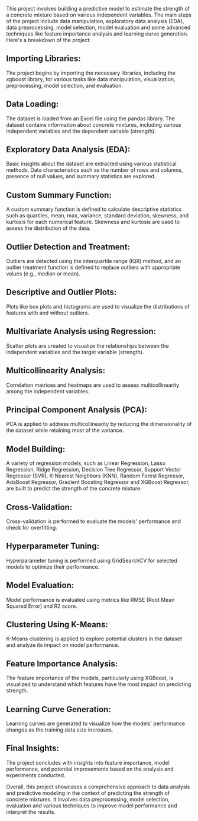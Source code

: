 This project involves building a predictive model to estimate the strength of a concrete mixture based on various independent variables. The main steps of the project include data manipulation, exploratory data analysis (EDA), data preprocessing, model selection, model evaluation and some advanced techniques like feature importance analysis and learning curve generation. Here's a breakdown of the project:

## Importing Libraries: 
The project begins by importing the necessary libraries, including the xgboost library, for various tasks like data manipulation, visualization, preprocessing, model selection, and evaluation.

## Data Loading: 
The dataset is loaded from an Excel file using the pandas library. The dataset contains information about concrete mixtures, including various independent variables and the dependent variable (strength).

## Exploratory Data Analysis (EDA): 
Basic insights about the dataset are extracted using various statistical methods. Data characteristics such as the number of rows and columns, presence of null values, and summary statistics are explored.

## Custom Summary Function: 
A custom summary function is defined to calculate descriptive statistics such as quartiles, mean, max, variance, standard deviation, skewness, and kurtosis for each numerical feature. Skewness and kurtosis are used to assess the distribution of the data.

## Outlier Detection and Treatment:
 Outliers are detected using the interquartile range (IQR) method, and an outlier treatment function is defined to replace outliers with appropriate values (e.g., median or mean).

## Descriptive and Outlier Plots:
 Plots like box plots and histograms are used to visualize the distributions of features with and without outliers.

## Multivariate Analysis using Regression:
 Scatter plots are created to visualize the relationships between the independent variables and the target variable (strength).

## Multicollinearity Analysis:
 Correlation matrices and heatmaps are used to assess multicollinearity among the independent variables.

## Principal Component Analysis (PCA):
 PCA is applied to address multicollinearity by reducing the dimensionality of the dataset while retaining most of the variance.

## Model Building:
 A variety of regression models, such as Linear Regression, Lasso Regression, Ridge Regression, Decision Tree Regressor, Support Vector Regressor (SVR), K-Nearest Neighbors (KNN), Random Forest Regressor, AdaBoost Regressor, Gradient Boosting Regressor and XGBoost Regressor, are built to predict the strength of the concrete mixture.

## Cross-Validation:
 Cross-validation is performed to evaluate the models' performance and check for overfitting.

## Hyperparameter Tuning:
 Hyperparameter tuning is performed using GridSearchCV for selected models to optimize their performance.

## Model Evaluation:
 Model performance is evaluated using metrics like RMSE (Root Mean Squared Error) and R2 score.

## Clustering Using K-Means:
 K-Means clustering is applied to explore potential clusters in the dataset and analyze its impact on model performance.

## Feature Importance Analysis:
 The feature importance of the models, particularly using XGBoost, is visualized to understand which features have the most impact on predicting strength.

## Learning Curve Generation:
 Learning curves are generated to visualize how the models' performance changes as the training data size increases.

## Final Insights:
 The project concludes with insights into feature importance, model performance, and potential improvements based on the analysis and experiments conducted.

Overall, this project showcases a comprehensive approach to data analysis and predictive modeling in the context of predicting the strength of concrete mixtures. It involves data preprocessing, model selection, evaluation and various techniques to improve model performance and interpret the results.
